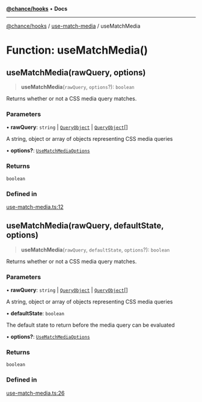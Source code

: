 [**@chance/hooks**](../../README.md) • **Docs**

***

[@chance/hooks](../../modules.md) / [use-match-media](../README.md) / useMatchMedia

# Function: useMatchMedia()

## useMatchMedia(rawQuery, options)

> **useMatchMedia**(`rawQuery`, `options`?): `boolean`

Returns whether or not a CSS media query matches.

### Parameters

• **rawQuery**: `string` \| [`QueryObject`](../interfaces/QueryObject.md) \| [`QueryObject`](../interfaces/QueryObject.md)[]

A string, object or array of objects representing CSS media
                queries

• **options?**: [`UseMatchMediaOptions`](../interfaces/UseMatchMediaOptions.md)

### Returns

`boolean`

### Defined in

[use-match-media.ts:12](https://github.com/chaance/hooks/blob/3a106812f998ae2dc116bc6963936377cd0af671/src/use-match-media.ts#L12)

## useMatchMedia(rawQuery, defaultState, options)

> **useMatchMedia**(`rawQuery`, `defaultState`, `options`?): `boolean`

Returns whether or not a CSS media query matches.

### Parameters

• **rawQuery**: `string` \| [`QueryObject`](../interfaces/QueryObject.md) \| [`QueryObject`](../interfaces/QueryObject.md)[]

A string, object or array of objects representing CSS media
                queries

• **defaultState**: `boolean`

The default state to return before the media query can be
                    evaluated

• **options?**: [`UseMatchMediaOptions`](../interfaces/UseMatchMediaOptions.md)

### Returns

`boolean`

### Defined in

[use-match-media.ts:26](https://github.com/chaance/hooks/blob/3a106812f998ae2dc116bc6963936377cd0af671/src/use-match-media.ts#L26)

